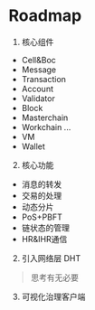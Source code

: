 # Roadmap

1. 核心组件
- Cell&Boc
- Message
- Transaction
- Account
- Validator
- Block
- Masterchain
- Workchain
...
- VM
- Wallet

2. 核心功能
- 消息的转发
- 交易的处理
- 动态分片
- PoS+PBFT
- 链状态的管理
- HR&IHR通信

2. 引入网络层 DHT
> 思考有无必要

3. 可视化治理客户端